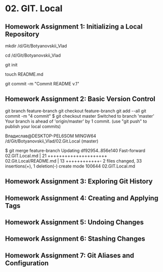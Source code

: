 <h1>02. GIT. Local</h1>

<h2>Homework Assignment 1: Initializing a Local Repository</h2>

mkdir /d/Git/Botyanovskii_Vlad

cd /d/Git/Botyanovskii_Vlad

git init

touch README.md

git commit -m "Commit README v.1"
<h2>Homework Assignment 2: Basic Version Control</h2>
git branch feature-branch 
git checkout feature-branch 
git add --all 
git commit -m "4 commit" 
$ git checkout master 
Switched to branch 'master' 
Your branch is ahead of 'origin/master' by 1 commit. 
  (use "git push" to publish your local commits) 

Владислав@DESKTOP-PEL6SOM MINGW64 /d/Git/Botyanovskii_Vlad/02.Git.Local (master)

$ git merge feature-branch
Updating df92954..856e140 
Fast-forward 
 02.GIT.Local.md        | 21 +++++++++++++++++++++ 
 02.Git.Local/README.md | 13 ++++++++++++- 
 2 files changed, 33 insertions(+), 1 deletion(-) 
 create mode 100644 02.GIT.Local.md 
<h2>Homework Assignment 3: Exploring Git History</h2>

<h2>Homework Assignment 4: Creating and Applying Tags</h2>

<h2>Homework Assignment 5: Undoing Changes</h2>

<h2>Homework Assignment 6: Stashing Changes</h2>

<h2>Homework Assignment 7: Git Aliases and Configuration</h2>
